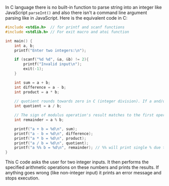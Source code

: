In C language there is no built-in function to parse string into an integer like JavaScript `parseInt()` and also there isn't a command line argument parsing like in JavaScript. Here is the equivalent code in C:

```c
#include <stdio.h>  // for printf and scanf functions
#include <stdlib.h> // For exit macro and atoi function

int main() { 
    int a, b;
    printf("Enter two integers:\n");

    if (scanf("%d %d", &a, &b) != 2){
        printf("Invalid input\n");
        exit(-1);
    }

    int sum = a + b;
    int difference = a - b;
    int product = a * b;
  
    // quotient rounds towards zero in C (integer division). If a and/or b is negative, the result might be unexpected.
    int quotient = a / b; 

    // The sign of modulus operation's result matches to the first operand: 'a' if they are different.
    int remainder = a % b;  

    printf("a + b = %d\n", sum);
    printf("a - b = %d\n", difference);
    printf("a * b = %d\n", product);
    printf("a / b = %d\n", quotient); 
    printf("a %% b = %d\n", remainder); // %% will print single % due to escape sequence
}
```
This C code asks the user for two integer inputs. It then performs the specified arithmetic operations on these numbers and prints the results. If anything goes wrong (like non-integer input) it prints an error message and stops execution.
